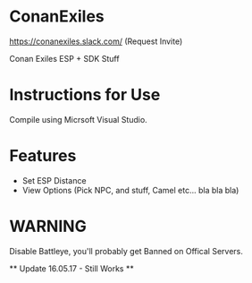 # ConanExiles
https://conanexiles.slack.com/ (Request Invite)

Conan Exiles ESP + SDK Stuff



# Instructions for Use
Compile using Micrsoft Visual Studio.




# Features
- Set ESP Distance
- View Options (Pick NPC, and stuff, Camel etc... bla bla bla)


# WARNING
Disable Battleye, you'll probably get Banned on Offical Servers.


** Update 16.05.17 - Still Works **
